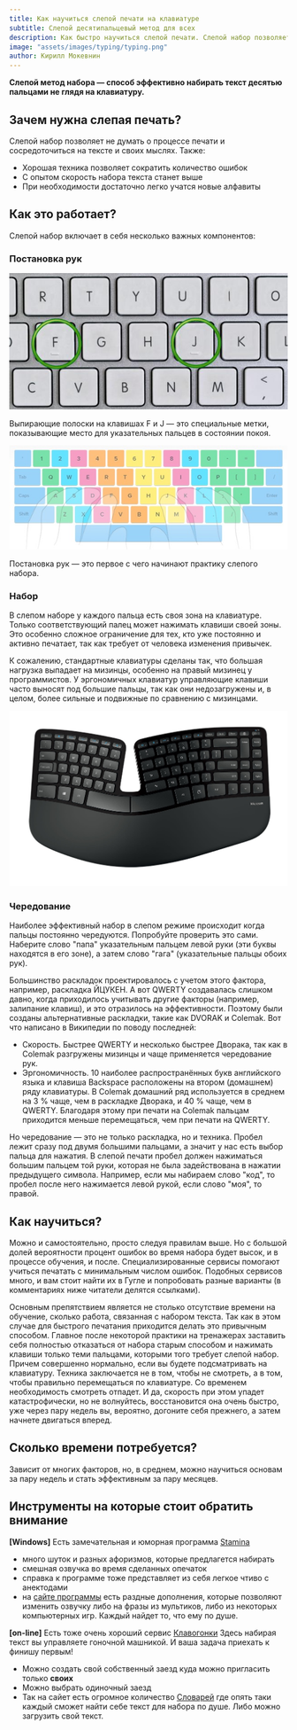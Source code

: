 ```yaml
---
title: Как научиться слепой печати на клавиатуре
subtitle: Слепой десятипальцевый метод для всех
description: Как быстро научиться слепой печати. Слепой набор позволяет не думать о процессе печатания и сосредоточиться на тексте и своих мыслях.
image: "assets/images/typing/typing.png"
author: Кирилл Мокевнин
---
```


**Слепой метод набора — способ эффективно набирать текст десятью пальцами не глядя на клавиатуру.**

## Зачем нужна слепая печать?

Слепой набор позволяет не думать о процессе печати и сосредоточиться на тексте и своих мыслях. Также:

* Хорошая техника позволяет сократить количество ошибок
* С опытом скорость набора текста станет выше
* При необходимости достаточно легко учатся новые алфавиты

## Как это работает?

Слепой набор включает в себя несколько важных компонентов:

### Постановка рук

![Выпирающие полоски на клавишах F и J](/assets/images/typing/keyboard_bumps.jpg)

Выпирающие полоски на клавишах F и J — это специальные метки, показывающие место для указательных пальцев в состоянии покоя. 

![Как правильно держать руки](/assets/images/typing/keyboard_scheme.jpg)

Постановка рук — это первое с чего начинают практику слепого набора.

### Набор

В слепом наборе у каждого пальца есть своя зона на клавиатуре. Только соответствующий палец может нажимать клавиши своей зоны. Это особенно сложное ограничение для тех, кто уже постоянно и активно печатает, так как требует от человека изменения привычек.

К сожалению, стандартные клавиатуры сделаны так, что большая нагрузка выпадает на мизинцы, особенно на правый мизинец у программистов. У эргономичных клавиатур управляющие клавиши часто выносят под большие пальцы, так как они недозагружены и, в целом, более сильные и подвижные по сравнению с мизинцами.

![Пример эргономичной клавиатуры](/assets/images/typing/microsoft_sculpt_ergo.jpg)

### Чередование

Наиболее эффективный набор в слепом режиме происходит когда пальцы постоянно чередуются. Попробуйте проверить это сами. Наберите слово "папа" указательным пальцем левой руки (эти буквы находятся в его зоне), а затем слово "гага" (указательные пальцы обоих рук). 

Большинство раскладок проектировалось с учетом этого фактора, например, раскладка ЙЦУКЕН. А вот QWERTY создавалась слишком давно, когда приходилось учитывать другие факторы (например, залипание клавиш), и это отразилось на эффективности. Поэтому были созданы альтернативные раскладки, такие как DVORAK и Colemak. Вот что написано в Википедии по поводу последней:

* Скорость. Быстрее QWERTY и несколько быстрее Дворака, так как в Colemak разгружены мизинцы и чаще применяется чередование рук.
* Эргономичность. 10 наиболее распространённых букв английского языка и клавиша Backspace расположены на втором (домашнем) ряду клавиатуры. В Colemak домашний ряд используется в среднем на 3 % чаще, чем в раскладке Дворака, и 40 % чаще, чем в QWERTY. Благодаря этому при печати на Colemak пальцам приходится меньше перемещаться, чем при печати на QWERTY.

Но чередование — это не только раскладка, но и техника. Пробел лежит сразу под двумя большими пальцами, а значит у нас есть выбор пальца для нажатия. В слепой печати пробел должен нажиматься большим пальцем той руки, которая не была задействована в нажатии предыдущего символа. Например, если мы набираем слово "код", то пробел после него нажимается левой рукой, если слово "моя", то правой.

## Как научиться?

Можно и самостоятельно, просто следуя правилам выше. Но с большой долей вероятности процент ошибок во время набора будет высок, и в процессе обучения, и после. Специализированные сервисы помогают учиться печатать с минимальным числом ошибок. Подобных сервисов много, и вам стоит найти их в Гугле и попробовать разные варианты (в комментариях ниже читатели делятся ссылками).

Основным препятствием является не столько отсутствие времени на обучение, сколько работа, связанная с набором текста. Так как в этом случае для быстрого печатания приходится делать это привычным способом. Главное после некоторой практики на тренажерах заставить себя полностью отказаться от набора старым способом и нажимать клавиши только теми пальцами, которыми того требует слепой набор. Причем совершенно нормально, если вы будете подсматривать на клавиатуру. Техника заключается не в том, чтобы не смотреть, а в том, чтобы правильно перемещаться по клавиатуре. Со временем необходимость смотреть отпадет. И да, скорость при этом упадет катастрофически, но не волнуйтесь, восстановится она очень быстро, уже через пару недель вы, вероятно, догоните себя прежнего, а затем начнете двигаться вперед.

## Сколько времени потребуется?

Зависит от многих факторов, но, в среднем, можно научиться основам за пару недель и стать эффективным за пару месяцев.

## Инструменты на которые стоит обратить внимание

**[Windows]**
Есть замечательная и юморная программа [Stamina](https://stamina.ru/)
  - много шуток и разных афоризмов, которые предлагется набирать
  - смешная озвучка во время сделанных опечаток
  - справка к программе тоже представляет из себя легкое чтиво с анектодами
  - на [сайте программы](https://stamina.ru/) есть раздные дополнения, которые позволяют изменить озвучку либо на фразы из мультиков, либо из некоторых компьютерных игр. Каждый найдет то, что ему по душе.

**[on-line]**
Есть тоже очень хороший сервис  [Клавогонки](https://klavogonki.ru/)
Здесь набирая текст вы управляете гоночной машникой. И ваша задача приехать к финишу первым!
  - Можно создать свой собственный заезд куда можно пригласить только **своих**
  - Можно выбрать одиночный заезд
  - Так на сайет есть огромное количество [Словарей](https://klavogonki.ru/vocs/top/) где опять таки каждый сможет найти себе текст для набора по душе. Либо можно загрузить свой текст.
